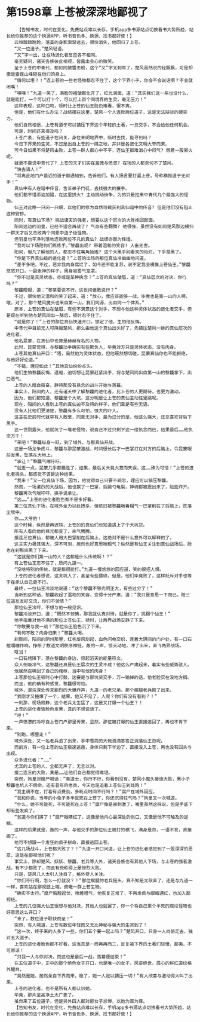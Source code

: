 # 第1598章 上苍被深深地鄙视了
        【告知书友，时代在变化，免费站点难以长存，手机app多书源站点切换看书大势所趋，站长给你推荐的这个换源APP，听书音色多、换源、找书都好使！】
       云恒踉踉跄跄，落寞的身影渐渐远去，很快消失，他回归了上苍。
       “又一位道子。”楚风轻语。
       “又”字一出，让在场进化者反应各不相同。
       毫无疑问，诸天各族彼此相视，皆露出会心的微笑。
       至于上苍的中青代，都如同被雷击般，这个“又”字太刺耳了，楚风虽然说的轻飘飘，可是却像是雷霆山峰砸在他们的身上。
       “情何以堪？！”连上苍的一些老怪物都忍不住了，这个下界小子，你会不会说话啊？不会就闭嘴！
       “嘿嘿！”九道一笑了，满脸的褶皱都化开了，红光满面，道：“其实我们这一系也没什么，就是能打，一个可以打十个，可以打上百个同境界的生灵，毫无压力！”
       这种表现，这种口吻，顿时让上苍的仙王脸色难看，很不爽。
       但是，他们有什么办法？战绩摆在这里，楚风一个人连败两位道子，这是无法辩驳的硬实力。
       他们自然相信，上苍有道子可以镇压下界这个年轻的土著，一旦交手，不会给他任何机会。
       可是，时间还来得及吗？
       上苍广袤，有些道子在闭关，身在未明地界中，临时去找，能寻到吗？
       今日下界来的生灵，不过是出自上苍的一隅之地，并非是各进化文明大举而来。
       可今日如果不将楚风击败，上苍一群人都心中不平，连仙王都难消心中闷气? 憋着一股邪火呢。
       就更不要说中青代了? 上苍的天才们实在羞愧与愤懑? 在场的人都奈何不了楚风。
       “快去请人！”
       “将离此地门户最近的道子都通知到，告诉他们，有人扬言要打遍上苍，号称横推道子无对手！”
       真仙中有人在暗中传音，告诉弟子门徒，去找强大的援手。
       他们都不惜添油加醋，在这里拱火? 主动挑动纷争，为的只是拉来中青代几个最强大的怪物。
       仙王对此睁一只闭一只眼，以他们的修为自然可截获到真仙暗中的传音? 但是他们没有阻止这种安排。
       同时，有真仙下场? 挑战诸天的强者，想要以这个层次的大胜挽回颜面。
       阳间这边的羽皇，已经不适合再战了? 气血有些翻腾? 他很强，虽然没有如同楚风那边横扫一群天才后又击败两个同辈中道子级怪物。
       但羽皇也干净利落地连败两位不凡的真仙? 战绩亦颇为辉煌。
       “我可以下场陪你们练练手。”黎龘出现? 带着温和的笑容? 人畜无害。
       阳间，但凡了解他的人，都忍不住嘴角抽搐? 这个大黑手别看笑的灿烂，下手最黑了。
       “你是下界真仙级的进化者？”上苍的出场的那位真仙冷幽幽地问道。
       “差不多吧，不过，若非我肉身腐烂了，如今还不能复苏，说不定我会横推上苍仙王。”黎龘悠悠开口，一副走神的样子，周身被雾气笼罩。
       “你不过是真灵状态，亦或是某种执念？”上苍的真仙皱眉，道：“真仙层次的对决，你行吗？”
       黎龘瞪眼，道：“黎某要说不行，这世间谁敢说行？”
       不过，很快他又温和的笑了起来，道：“放心，我应该能够一战，毕竟也是第一山的人啊。哦，对了，那个楚风魔头也来自第一山，我们同源，出自同一个体系。”
       原本，上苍的真仙在皱眉，有些不满意这个对手，不想与他这种灵体状态的进化者交手，但是现在听到他与楚风同出一脉后，顿时忍不住了。
       “就是你了！”上苍的那位真仙快速开口，锁定了他，生怕他反悔。
       中青代中目前无人可降服楚风，那么由他这个真仙出头好了，先镇压楚风一脉的真仙层次的进化者。
       他名昆蒙，在真仙中也算是赫赫有名的人物。
       此时，昆蒙觉得，与黎龘动手确实有些欺负人，毕竟对方只是灵体状态，没有肉身。
       上苍其他真仙开口：“唔，虽然他为灵体状态，但他既然想切磋，昆蒙真仙你也不能拒绝，与他好好论道。”
       “不错，理应如此！”其他真仙纷纷点头。
       他们生怕黎龘反悔，退缩，迫切想让昆蒙赶紧出手，将与楚风同出自第一山的黎龘拿下，出口恶气。
       上苍的人暗自振奋，静待那没有悬念的战斗开始与落幕。
       事实上，阳间的人，还有诸天中了解黎龘的进化者，比上苍的人更期待，也更为激动。
       因为，他们都知道，黎龘是个大坑，这分明是让上苍的真仙主动往里跳呢。
       现在，阳间的人看到上苍的真仙迫不及待的样子，他们真是有些无语。
       没有人比他们更清楚，黎龘有多么可怕，强大的吓人。
       这主在史前时代就罕有人敢惹，同辈无对手，最为过分的是，他这么强大，还总喜欢背后下黑手。
       这一世刚露头，他就坑了一堆老怪物，说自己不过只剩下这一缕执念而已，结果最后……他执念万千！
       “来吧！”黎龘纵身一跃，到了域外，与那真仙开战。
       这是一场龙争虎斗，黎龘与那昆蒙激战，时间很长后才一巴掌打在对方的后脑上，令昆蒙眼前发黑，坠落在大地上。
       “承让！”黎龘气喘吁吁。
       “就差一点，昆蒙几乎都要胜了，结果，最后关头竟大意而失误，这……殊为可惜！”上苍的进化者摇头，都感觉不该是这种结果。
       “我来！”又一位真仙下场，因为，他觉得自己只要不疏忽，理应可以镇压黎龘。
       然而，一场激烈的大战后，他也挨了一巴掌，后脑勺龟裂，神魂都被震出来了，险些炸开。
       黎龘再次气喘吁吁，拱手说承让。
       “这……”上苍的进化者脸色都不是多好看。
       第三位真仙下场，在域外全力以赴搏杀，但依旧被黎龘喘着粗气一巴掌削在了后脑上，跌落尘埃中。
       你……大爷的！
       这个时候，纵然是再迟钝，上苍的的真仙们也知道遇上了个大坑货。
       所有人看向他的目光都变了，杀气腾腾。
       接连三位真仙，都被人用大巴掌削在后脑上，这绝对不是什么意外可以解释的了。
       这主实力极其强大，深不可测，居然也好意思喘粗气？纵然是有仙王关注到真仙战场后，脸也在刹那间黑了下来。
       “这就是你们第一山的人？这都是什么传统啊！？”
       有上苍仙王忍不住了，质问九道一。
       “没啥特别的传统，就是都很能打。”九道一慢悠悠的回应道，笑的很招人恨。
       上苍的进化者想说，这太坑人了，甚至有些猥琐，但是，他们毕竟败了，这样贬斥对手也等于在承认自己更不行。
       最终，一位仙王冷淡地说道：“这个黎龘不够光明正大，有些过分了！”
       当听到这种话，黎龘收起了温和的笑容，变得十分严肃，道：“我只是意思一下而已，陪三位道友友好交流，你们不领情？”
       那位仙王冷哼，不想与他一般见识。
       黎龘冷淡开口，道：“既然不领情，那我就认真对待，就是你了，挑翻个仙王！”
       他手指着对他不满的那位上苍仙王，顿时，让两界战场安静了下来。
       “你敢要与我一战？”那位仙王脸色沉了下来。
       “有何不敢？肉身归来！”黎龘大喝。
       刹那间，阳间的阴州那里，红毛旋风刮起，血色闪电交织，连着大阴间的门户处，有一口石棺嘎嘣作响，挣断了数道文明秩序神链，轰的一声，惊天动地，冲了出来，直飞两界战场。
       哐当！
       一口石棺降下，落在黎龘的身边，惊起滔天的能量符文。
       众人倒吸冷气，这黎龘还真是仙王层次的生灵不成？他这么严肃起来，着实有些威势骇人。
       他居然召唤回了自己的棺椁，当中有他的肉身！
       上苍那位仙王顿时心中打鼓，这要是与那坑货交手，万一输掉的话，他老脸实在没地方搁。
       而且，他的确有种感觉，黎龘很可怕。
       域外，混沌深处传来剧烈的大爆炸声，九道一的老兄弟，那个瘸腿老兵跑了出来。
       “我刚才又捶爆了一个，结果，他又不见了，人呢？你们有没有看到？！”
       一刹那，现场寂静，这个老兵太生猛了，这是又打爆一个仙王？！
       上苍的进化者皆脸色发黑，真的不想说话了。
       “哼！”
       一声愤懑的冷哼自上苍门户那里传来，显然，那位被打爆的仙王直接逃回了，再也不肯下来。
       “别跑，哪里走！”
       域外深处，又一名老兵追了出来，手中雪亮的大戟滴滴答答正淌落仙王血呢。
       而前方，有一位上苍的仙王极速逃遁，身体只剩下半边了，直接没入上苍，再也没有回头与出现。
       众多进化者：“……”
       尤其的上苍的人，全都无声了，无言以对。
       接二连三的大败，真是……让他们自己都觉得难堪。
       突然，狗皇对腐尸喊话：“臭道士，你行不行，你看到没有，楚风小魔头接连大胜，黑小子黎龘也坑人不偿命，还有昔年的老兵，今天也是追着上苍仙王到处跑！”
       “我主魂不在，打着有点费劲，多耗点时间不行吗？！”腐尸在域外回应。
       “我和你说，当年的小兔子多半就死在上苍了，你还沉得住气吗？”狗皇又一次喊道。
       “什么，她不可能死，不可能死在上苍！”腐尸像是被刺激了，嘴里虽然这样说，但是手底下却有些发疯了。
       “贫道与你们拼了！”腐尸眼睛红了，这像是他内心最深处的伤口，又像是他不可触及的逆鳞。
       这样的后果就是，轰的一声，与他交手的那位仙王被打的横飞，满身是血，一语不发，直接跑了。
       他可不想跟一个发狂的疯子拼命，直接逃回上苍。
       “这几场战斗，上苍都大败了？！”九道一开口问道，让上苍的进化者感觉到了一股深深的恶意，这是在鄙视他们呢？
       事实上，除却楚风、妖妖、黎龘、老兵等人外，诸天各族也有其他人下场，与上苍的强者激战，有不少都败了，而且有些称得上是惨烈大败。
       只是，楚风几人太引人注目了，格外受人关注。
       “你们不行啊，怎么一打就没？！”那位瘸腿的老兵摇头，真不知是太耿直了，还是与九道一一样，喜欢站在鄙视链上端，俯瞰一群上苍生物。
       “确实不太行。”腐尸胸膛起伏，喘着粗气，他恢复正常了，不再发疯与眼睛通红，也加入鄙视链。
       上苍的几位强大仙王很想与他对决，其他人也就罢了，你一个将自己累个半死的腐烂怪物也好意思这么开口？
       “来了，数位道子联袂而至！”
       突然，有人喊道，上苍有数位年轻而又无比神秘与强大的生灵到了！
       “这一次，终于来的人多了一些，你们五个要一起上吗？”楚风开口，只身一人向前走去，独对五大道子。
       上苍的进化者脸色都不好看，这当真是一而再再而三，反复被下界的土著们轻慢，鄙夷，不可原谅！
       “只我一人与你对决，而这也是最后一战，落幕便结束！”
       在五位道子中，正中的那个绝色女子开口，也是唯一的女子，风姿绝世，眉心的鲜红道纹格外醒目。
       “竟然是她，居然亲自下界而来，稳了，她一人足以镇压一切！”有人欣喜与激动得大叫了出来。
       上苍的进化者，也不是所有人都认识她。
       毕竟，那片至高净土太广袤了。
       虽然来了五位道子，但是另外四人都对那女子忌惮，以她为首为尊。
       【告知书友，时代在变化，免费站点难以长存，手机app多书源站点切换看书大势所趋，站长给你推荐的这个换源APP，听书音色多、换源、找书都好使！】
